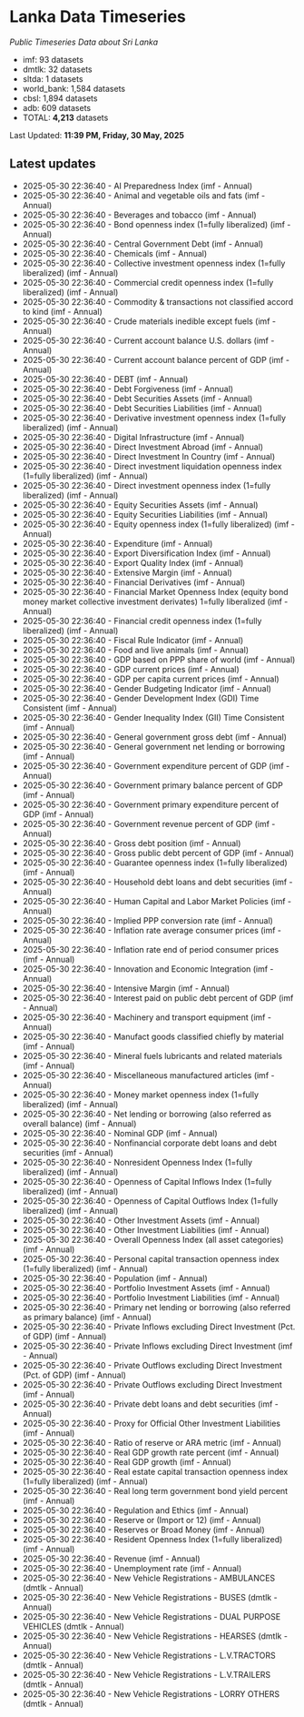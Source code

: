 # Lanka Data Timeseries
*Public Timeseries Data about Sri Lanka*

* imf: 93 datasets
* dmtlk: 32 datasets
* sltda: 1 datasets
* world_bank: 1,584 datasets
* cbsl: 1,894 datasets
* adb: 609 datasets
* TOTAL: **4,213** datasets

Last Updated: **11:39 PM, Friday, 30 May, 2025**

## Latest updates

* 2025-05-30 22:36:40 - AI Preparedness Index (imf - Annual)
* 2025-05-30 22:36:40 - Animal and vegetable oils and fats (imf - Annual)
* 2025-05-30 22:36:40 - Beverages and tobacco (imf - Annual)
* 2025-05-30 22:36:40 - Bond openness index (1=fully liberalized) (imf - Annual)
* 2025-05-30 22:36:40 - Central Government Debt (imf - Annual)
* 2025-05-30 22:36:40 - Chemicals (imf - Annual)
* 2025-05-30 22:36:40 - Collective investment openness index (1=fully liberalized) (imf - Annual)
* 2025-05-30 22:36:40 - Commercial credit openness index (1=fully liberalized) (imf - Annual)
* 2025-05-30 22:36:40 - Commodity & transactions not classified accord to kind (imf - Annual)
* 2025-05-30 22:36:40 - Crude materials inedible except fuels (imf - Annual)
* 2025-05-30 22:36:40 - Current account balance U.S. dollars (imf - Annual)
* 2025-05-30 22:36:40 - Current account balance percent of GDP (imf - Annual)
* 2025-05-30 22:36:40 - DEBT (imf - Annual)
* 2025-05-30 22:36:40 - Debt Forgiveness (imf - Annual)
* 2025-05-30 22:36:40 - Debt Securities Assets (imf - Annual)
* 2025-05-30 22:36:40 - Debt Securities Liabilities (imf - Annual)
* 2025-05-30 22:36:40 - Derivative investment openness index (1=fully liberalized) (imf - Annual)
* 2025-05-30 22:36:40 - Digital Infrastructure (imf - Annual)
* 2025-05-30 22:36:40 - Direct Investment Abroad (imf - Annual)
* 2025-05-30 22:36:40 - Direct Investment In Country (imf - Annual)
* 2025-05-30 22:36:40 - Direct investment liquidation openness index (1=fully liberalized) (imf - Annual)
* 2025-05-30 22:36:40 - Direct investment openness index (1=fully liberalized) (imf - Annual)
* 2025-05-30 22:36:40 - Equity Securities Assets (imf - Annual)
* 2025-05-30 22:36:40 - Equity Securities Liabilities (imf - Annual)
* 2025-05-30 22:36:40 - Equity openness index (1=fully liberalized) (imf - Annual)
* 2025-05-30 22:36:40 - Expenditure (imf - Annual)
* 2025-05-30 22:36:40 - Export Diversification Index (imf - Annual)
* 2025-05-30 22:36:40 - Export Quality Index (imf - Annual)
* 2025-05-30 22:36:40 - Extensive Margin (imf - Annual)
* 2025-05-30 22:36:40 - Financial Derivatives (imf - Annual)
* 2025-05-30 22:36:40 - Financial Market Openness Index (equity bond money market collective investment derivates) 1=fully liberalized (imf - Annual)
* 2025-05-30 22:36:40 - Financial credit openness index (1=fully liberalized) (imf - Annual)
* 2025-05-30 22:36:40 - Fiscal Rule Indicator (imf - Annual)
* 2025-05-30 22:36:40 - Food and live animals (imf - Annual)
* 2025-05-30 22:36:40 - GDP based on PPP share of world (imf - Annual)
* 2025-05-30 22:36:40 - GDP current prices (imf - Annual)
* 2025-05-30 22:36:40 - GDP per capita current prices (imf - Annual)
* 2025-05-30 22:36:40 - Gender Budgeting Indicator (imf - Annual)
* 2025-05-30 22:36:40 - Gender Development Index (GDI) Time Consistent (imf - Annual)
* 2025-05-30 22:36:40 - Gender Inequality Index (GII) Time Consistent (imf - Annual)
* 2025-05-30 22:36:40 - General government gross debt (imf - Annual)
* 2025-05-30 22:36:40 - General government net lending or borrowing (imf - Annual)
* 2025-05-30 22:36:40 - Government expenditure percent of GDP (imf - Annual)
* 2025-05-30 22:36:40 - Government primary balance percent of GDP (imf - Annual)
* 2025-05-30 22:36:40 - Government primary expenditure percent of GDP (imf - Annual)
* 2025-05-30 22:36:40 - Government revenue percent of GDP (imf - Annual)
* 2025-05-30 22:36:40 - Gross debt position (imf - Annual)
* 2025-05-30 22:36:40 - Gross public debt percent of GDP (imf - Annual)
* 2025-05-30 22:36:40 - Guarantee openness index (1=fully liberalized) (imf - Annual)
* 2025-05-30 22:36:40 - Household debt loans and debt securities (imf - Annual)
* 2025-05-30 22:36:40 - Human Capital and Labor Market Policies (imf - Annual)
* 2025-05-30 22:36:40 - Implied PPP conversion rate (imf - Annual)
* 2025-05-30 22:36:40 - Inflation rate average consumer prices (imf - Annual)
* 2025-05-30 22:36:40 - Inflation rate end of period consumer prices (imf - Annual)
* 2025-05-30 22:36:40 - Innovation and Economic Integration (imf - Annual)
* 2025-05-30 22:36:40 - Intensive Margin (imf - Annual)
* 2025-05-30 22:36:40 - Interest paid on public debt percent of GDP (imf - Annual)
* 2025-05-30 22:36:40 - Machinery and transport equipment (imf - Annual)
* 2025-05-30 22:36:40 - Manufact goods classified chiefly by material (imf - Annual)
* 2025-05-30 22:36:40 - Mineral fuels lubricants and related materials (imf - Annual)
* 2025-05-30 22:36:40 - Miscellaneous manufactured articles (imf - Annual)
* 2025-05-30 22:36:40 - Money market openness index (1=fully liberalized) (imf - Annual)
* 2025-05-30 22:36:40 - Net lending or borrowing (also referred as overall balance) (imf - Annual)
* 2025-05-30 22:36:40 - Nominal GDP (imf - Annual)
* 2025-05-30 22:36:40 - Nonfinancial corporate debt loans and debt securities (imf - Annual)
* 2025-05-30 22:36:40 - Nonresident Openness Index (1=fully liberalized) (imf - Annual)
* 2025-05-30 22:36:40 - Openness of Capital Inflows Index (1=fully liberalized) (imf - Annual)
* 2025-05-30 22:36:40 - Openness of Capital Outflows Index (1=fully liberalized) (imf - Annual)
* 2025-05-30 22:36:40 - Other Investment Assets (imf - Annual)
* 2025-05-30 22:36:40 - Other Investment Liabilities (imf - Annual)
* 2025-05-30 22:36:40 - Overall Openness Index (all asset categories) (imf - Annual)
* 2025-05-30 22:36:40 - Personal capital transaction openness index (1=fully liberalized) (imf - Annual)
* 2025-05-30 22:36:40 - Population (imf - Annual)
* 2025-05-30 22:36:40 - Portfolio Investment Assets (imf - Annual)
* 2025-05-30 22:36:40 - Portfolio Investment Liabilities (imf - Annual)
* 2025-05-30 22:36:40 - Primary net lending or borrowing (also referred as primary balance) (imf - Annual)
* 2025-05-30 22:36:40 - Private Inflows excluding Direct Investment (Pct. of GDP) (imf - Annual)
* 2025-05-30 22:36:40 - Private Inflows excluding Direct Investment (imf - Annual)
* 2025-05-30 22:36:40 - Private Outflows excluding Direct Investment (Pct. of GDP) (imf - Annual)
* 2025-05-30 22:36:40 - Private Outflows excluding Direct Investment (imf - Annual)
* 2025-05-30 22:36:40 - Private debt loans and debt securities (imf - Annual)
* 2025-05-30 22:36:40 - Proxy for Official Other Investment Liabilities (imf - Annual)
* 2025-05-30 22:36:40 - Ratio of reserve or ARA metric (imf - Annual)
* 2025-05-30 22:36:40 - Real GDP growth rate percent (imf - Annual)
* 2025-05-30 22:36:40 - Real GDP growth (imf - Annual)
* 2025-05-30 22:36:40 - Real estate capital transaction openness index (1=fully liberalized) (imf - Annual)
* 2025-05-30 22:36:40 - Real long term government bond yield percent (imf - Annual)
* 2025-05-30 22:36:40 - Regulation and Ethics (imf - Annual)
* 2025-05-30 22:36:40 - Reserve or (Import or 12) (imf - Annual)
* 2025-05-30 22:36:40 - Reserves or Broad Money (imf - Annual)
* 2025-05-30 22:36:40 - Resident Openness Index (1=fully liberalized) (imf - Annual)
* 2025-05-30 22:36:40 - Revenue (imf - Annual)
* 2025-05-30 22:36:40 - Unemployment rate (imf - Annual)
* 2025-05-30 22:36:40 - New Vehicle Registrations - AMBULANCES (dmtlk - Annual)
* 2025-05-30 22:36:40 - New Vehicle Registrations - BUSES (dmtlk - Annual)
* 2025-05-30 22:36:40 - New Vehicle Registrations - DUAL PURPOSE VEHICLES (dmtlk - Annual)
* 2025-05-30 22:36:40 - New Vehicle Registrations - HEARSES (dmtlk - Annual)
* 2025-05-30 22:36:40 - New Vehicle Registrations - L.V.TRACTORS (dmtlk - Annual)
* 2025-05-30 22:36:40 - New Vehicle Registrations - L.V.TRAILERS (dmtlk - Annual)
* 2025-05-30 22:36:40 - New Vehicle Registrations - LORRY OTHERS (dmtlk - Annual)